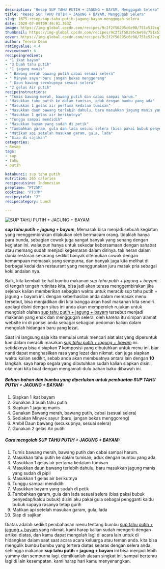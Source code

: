```yaml
---
description: "Resep SUP TAHU PUTIH + JAGUNG + BAYAM, Menggugah Selera"
title: "Resep SUP TAHU PUTIH + JAGUNG + BAYAM, Menggugah Selera"
slug: 1675-resep-sup-tahu-putih-jagung-bayam-menggugah-selera
date: 2020-07-09T09:46:01.363Z
image: https://img-global.cpcdn.com/recipes/9c2f2f50295c6e98/751x532cq70/sup-tahu-putih-jagung-bayam-foto-resep-utama.jpg
thumbnail: https://img-global.cpcdn.com/recipes/9c2f2f50295c6e98/751x532cq70/sup-tahu-putih-jagung-bayam-foto-resep-utama.jpg
cover: https://img-global.cpcdn.com/recipes/9c2f2f50295c6e98/751x532cq70/sup-tahu-putih-jagung-bayam-foto-resep-utama.jpg
author: Teresa Dean
ratingvalue: 4.4
reviewcount: 6
recipeingredient:
- "1 ikat bayam"
- "3 buah tahu putih"
- "1 jagung manis"
- " Bawang merah bawang putih cabai sesuai selera"
- " Minyak sayur baru jangan bekas menggoreng"
- " Daun bawang secukupnya sesuai selera"
- "2 gelas Air putih"
recipeinstructions:
- "Tumis bawang merah, bawang putih dan cabai sampai harum."
- "Masukkan tahu putih ke dalam tumisan, aduk dengan bumbu yang ada"
- "Masukkan 1 gelas air pertama kedalam tumisan"
- "Masukkan daun bawang terlebih dahulu, baru masukkan jagung manis yang sudah di pipil"
- "Masukkan 1 gelas air berikutnya"
- "Tunggu sampai mendidih"
- "Masukkan bayam yang sudah di petik"
- "Tambahkan garam, gula dan lada sesuai selera (bisa pakai bubuk penyedap/kaldu bubuk) disini aku pakai gula sebagai pengganti kaldu bubuk supaya rasanya tetap gurih"
- "Matikan api setelah masukan garam, gula, lada"
- "Siap di sajikan"
categories:
- Resep
tags:
- sup
- tahu
- putih

katakunci: sup tahu putih 
nutrition: 265 calories
recipecuisine: Indonesian
preptime: "PT25M"
cooktime: "PT37M"
recipeyield: "2"
recipecategory: Lunch

---
```



![SUP TAHU PUTIH + JAGUNG + BAYAM](https://img-global.cpcdn.com/recipes/9c2f2f50295c6e98/751x532cq70/sup-tahu-putih-jagung-bayam-foto-resep-utama.jpg)

<b><i>sup tahu putih + jagung + bayam</i></b>, Memasak bisa menjadi sebuah kegiatan yang menggembirakan dilakukan oleh bermacam orang. tidaklah hanya para bunda, sebagian cowok juga sangat banyak yang senang dengan kegiatan ini. walaupun hanya untuk sekedar kebersamaan dengan sahabat atau memang sudah menjadi kegemaran dalam dirinya. tak heran dalam dunia restoran sekarang sedikit banyak ditemukan cowok dengan kemampuan memasak yang sempurna, dan banyak juga kita melihat di berbagai kedai dan restaurant yang menggunakan juru masak pria sebagai koki andalan nya.

Baik, kita kembali ke hal bumbu makanan <i>sup tahu putih + jagung + bayam</i>. di tengah tengah rutinitas kita, bisa jadi akan terasa menggembirakan jika sejenak kalian memberikan sebagian waktu untuk meracik sup tahu putih + jagung + bayam ini. dengan keberhasilan anda dalam memasak menu tersebut, bisa menjadikan diri kita bangga akan hasil makanan kita sendiri. apalagi disini dengan situs ini anda akan memperoleh rujukan untuk mengolah olahan <u>sup tahu putih + jagung + bayam</u> tersebut menjadi makanan yang enak dan menggugah selera, oleh karena itu simpan alamat website ini di ponsel anda sebagai sebagian pedoman kalian dalam mengolah hidangan baru yang lezat.




Saat ini langsung saja kita memulai untuk mencari alat alat yang diperuntuk kan dalam meracik masakan <u><i>sup tahu putih + jagung + bayam</i></u> ini. setidaknya bisa disiapkan <b>7</b> komposisi yang dibutuhkan untuk menu ini. biar nanti dapat menghasilkan rasa yang lezat dan nikmat. dan juga siapkan waktu kalian sedikit, sebab anda akan membuatnya antara lain dengan <b>10</b> langkah. saya harap segala yang dibutuhkan sudah kalian siapkan disini, oke mari kita buat dengan mengamati dulu bahan baku dibawah ini.

<!--inarticleads1-->

##### Bahan-bahan dan bumbu yang diperlukan untuk pembuatan SUP TAHU PUTIH + JAGUNG + BAYAM:

1. Siapkan 1 ikat bayam
1. Gunakan 3 buah tahu putih
1. Siapkan 1 jagung manis
1. Gunakan  Bawang merah, bawang putih, cabai (sesuai selera)
1. Sediakan  Minyak sayur (baru, jangan bekas menggoreng)
1. Ambil  Daun bawang (secukupnya, sesuai selera)
1. Gunakan 2 gelas Air putih




<!--inarticleads2-->

##### Cara mengolah SUP TAHU PUTIH + JAGUNG + BAYAM:

1. Tumis bawang merah, bawang putih dan cabai sampai harum.
1. Masukkan tahu putih ke dalam tumisan, aduk dengan bumbu yang ada
1. Masukkan 1 gelas air pertama kedalam tumisan
1. Masukkan daun bawang terlebih dahulu, baru masukkan jagung manis yang sudah di pipil
1. Masukkan 1 gelas air berikutnya
1. Tunggu sampai mendidih
1. Masukkan bayam yang sudah di petik
1. Tambahkan garam, gula dan lada sesuai selera (bisa pakai bubuk penyedap/kaldu bubuk) disini aku pakai gula sebagai pengganti kaldu bubuk supaya rasanya tetap gurih
1. Matikan api setelah masukan garam, gula, lada
1. Siap di sajikan




Diatas adalah sedikit pembahasan menu tentang bumbu <u>sup tahu putih + jagung + bayam</u> yang nikmat. kami harap kalian sudah mengerti dengan artikel diatas, dan kamu dapat mengolah lagi di acara lain untuk di hidangkan dalam saat saat acara acara keluarga atau teman anda. kita bisa mengulik bumbu bumbu yang tertera diatas selaras dengan selera anda, sehingga makanan <b>sup tahu putih + jagung + bayam</b> ini bisa menjadi lebih yummy dan sempurna lagi. demikianlah ulasan singkat ini, sampai bertemu lagi di lain kesempatan. kami harap hari kamu menyenangkan.
